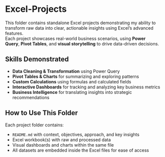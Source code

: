# Excel-Projects
This folder contains standalone Excel projects demonstrating my ability to transform raw data into clear, actionable insights using Excel’s advanced features.  
Each project showcases real-world business scenarios, using **Power Query**, **Pivot Tables**, and **visual storytelling** to drive data-driven decisions.

## Skills Demonstrated
- **Data Cleaning & Transformation** using Power Query  
- **Pivot Tables & Charts** for summarizing and exploring patterns  
- **Custom Calculations** using formulas and calculated fields  
- **Interactive Dashboards** for tracking and analyzing key business metrics  
- **Business Intelligence** for translating insights into strategic recommendations  

## How to Use This Folder
Each project folder contains:
- `README.md` with context, objectives, approach, and key insights  
- Excel workbook(s) with raw and processed data  
- Visual dashboards and charts within the same file  
- All datasets are embedded inside the Excel files for ease of access  
